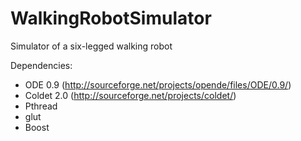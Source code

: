 WalkingRobotSimulator
=====================

Simulator of a six-legged walking robot

Dependencies: 
- ODE 0.9 (http://sourceforge.net/projects/opende/files/ODE/0.9/)
- Coldet 2.0 (http://sourceforge.net/projects/coldet/)
- Pthread
- glut
- Boost
